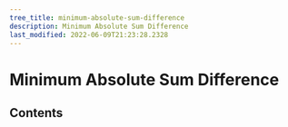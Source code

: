 ```yaml
---
tree_title: minimum-absolute-sum-difference
description: Minimum Absolute Sum Difference
last_modified: 2022-06-09T21:23:28.2328
---
```


# Minimum Absolute Sum Difference

## Contents
